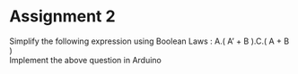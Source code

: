 # Assignment 2

Simplify the following expression using Boolean Laws : A.( A’ + B ).C.( A + B ) <br />
Implement the above question in Arduino

